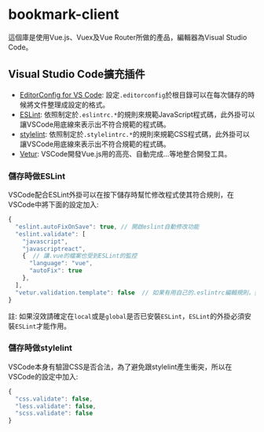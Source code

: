 # bookmark-client

這個庫是使用Vue.js、Vuex及Vue Router所做的產品，編輯器為Visual Studio Code。

## Visual Studio Code擴充插件

* [EditorConfig for VS Code](https://marketplace.visualstudio.com/items?itemName=EditorConfig.EditorConfig): 設定`.editorconfig`於根目錄可以在每次儲存的時候將文件整理成設定的格式。
* [ESLint](https://marketplace.visualstudio.com/items?itemName=dbaeumer.vscode-eslint): 依照制定於`.eslintrc.*`的規則來規範JavaScript程式碼，此外掛可以讓VSCode用底線來表示出不符合規範的程式碼。
* [stylelint](https://marketplace.visualstudio.com/items?itemName=shinnn.stylelint): 依照制定於`.stylelintrc.*`的規則來規範CSS程式碼，此外掛可以讓VSCode用底線來表示出不符合規範的程式碼。
* [Vetur](https://marketplace.visualstudio.com/items?itemName=octref.vetur): VSCode開發Vue.js用的高亮、自動完成...等地整合開發工具。

### 儲存時做ESLint

VSCode配合ESLint外掛可以在按下儲存時幫忙修改程式使其符合規則，在VSCode中將下面的設定加入:

```js
{
  "eslint.autoFixOnSave": true, // 開啟eslint自動修改功能
  "eslint.validate": [
    "javascript",
    "javascriptreact",
    {  // 讓.vue的檔案也受到ESLint的監控
      "language": "vue",
      "autoFix": true
    },
  ],
  "vetur.validation.template": false  // 如果有用自己的.eslintrc編輯規則，要把vetur預設的lint給關掉
}
```

註: 如果沒效請確定在`local`或是`global`是否已安裝`ESLint`，`ESLint`的外掛必須安裝`ESLint`才能作用。

### 儲存時做stylelint

VSCode本身有驗證CSS是否合法，為了避免跟stylelint產生衝突，所以在VSCode的設定中加入:

```js
{
  "css.validate": false,
  "less.validate": false,
  "scss.validate": false
}
```
